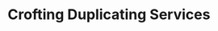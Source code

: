 ---
title: "Crofting Duplicating Services"
url: /goode/crofting-duplicating-services/
shop: copyshop
---